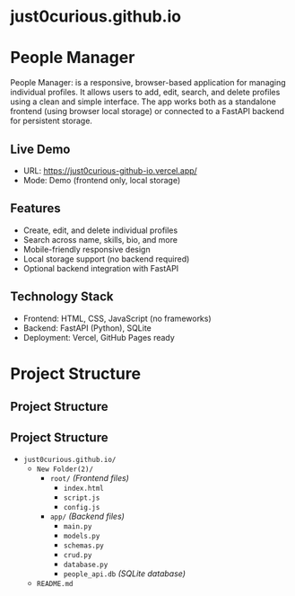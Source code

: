 # just0curious.github.io
# People Manager

People Manager: is a responsive, browser-based application for managing individual profiles. It allows users to add, edit, search, and delete profiles using a clean and simple interface. The app works both as a standalone frontend (using browser local storage) or connected to a FastAPI backend for persistent storage.

## Live Demo

- URL: https://just0curious-github-io.vercel.app/
- Mode: Demo (frontend only, local storage)

## Features

- Create, edit, and delete individual profiles
- Search across name, skills, bio, and more
- Mobile-friendly responsive design
- Local storage support (no backend required)
- Optional backend integration with FastAPI

## Technology Stack

- Frontend: HTML, CSS, JavaScript (no frameworks)
- Backend: FastAPI (Python), SQLite
- Deployment: Vercel, GitHub Pages ready

# Project Structure
## Project Structure
## Project Structure

- `just0curious.github.io/`
  - `New Folder(2)/`
    - `root/`  _(Frontend files)_
      - `index.html`
      - `script.js`
      - `config.js`
    - `app/`  _(Backend files)_
      - `main.py`
      - `models.py`
      - `schemas.py`
      - `crud.py`
      - `database.py`
      - `people_api.db`  _(SQLite database)_
  - `README.md`


